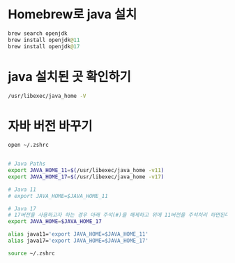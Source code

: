 # Homebrew로 java 설치
```kotlin
brew search openjdk
brew install openjdk@11
brew install openjdk@17
```

# java 설치된 곳 확인하기
```zsh
/usr/libexec/java_home -V
```

# 자바 버전 바꾸기
```zsh
open ~/.zshrc


# Java Paths
export JAVA_HOME_11=$(/usr/libexec/java_home -v11)
export JAVA_HOME_17=$(/usr/libexec/java_home -v17)

# Java 11
# export JAVA_HOME=$JAVA_HOME_11

# Java 17
# 17버전을 사용하고자 하는 경우 아래 주석(#)을 해제하고 위에 11버전을 주석처리 하면된다.
export JAVA_HOME=$JAVA_HOME_17

alias java11='export JAVA_HOME=$JAVA_HOME_11'
alias java17='export JAVA_HOME=$JAVA_HOME_17'

source ~/.zshrc
```
